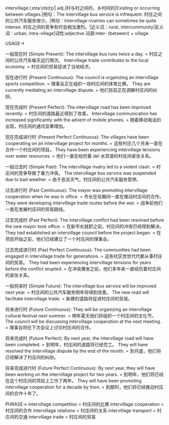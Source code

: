 intervillage:/ˌɪntəˈvɪlɪdʒ/| adj.|村与村之间的，乡村间的|Existing or occurring between villages.|例句：The intervillage bus service is infrequent. 村庄之间的公共汽车服务很少。|例句：Intervillage rivalries can sometimes be quite intense.  村庄之间的竞争有时会相当激烈。|近义词：rural, intercommunity|反义词：urban, intra-village|词性:adjective
词源:inter- (between) + village


USAGE->

一般现在时 (Simple Present):
The intervillage bus runs twice a day. = 村庄之间的公共汽车每天运行两次。
Intervillage trade contributes to the local economy. = 村庄间的贸易促进了当地经济。

现在进行时 (Present Continuous):
The council is organizing an intervillage sports competition. = 理事会正在组织一场村庄间的体育比赛。
They are currently mediating an intervillage dispute. = 他们目前正在调解村庄间的纠纷。

现在完成时 (Present Perfect):
The intervillage road has been improved recently. =  村庄间的道路最近得到了改善。
Intervillage communication has increased significantly with the advent of mobile phones. = 随着移动电话的出现，村庄间的通讯显著增加。

现在完成进行时 (Present Perfect Continuous):
The villages have been cooperating on an intervillage project for months. = 这些村庄几个月来一直在合作一个村庄间的项目。
They have been experiencing intervillage tensions over water resources. = 他们一直在经历着 dėl 水资源的村庄间紧张关系。

一般过去时 (Simple Past):
The intervillage rivalry led to a violent clash. = 村庄间的竞争导致了暴力冲突。
The intervillage bus service was suspended due to bad weather. = 由于恶劣天气，村庄间的公共汽车服务暂停。

过去进行时 (Past Continuous):
The mayor was promoting intervillage cooperation when he was in office. = 市长在任期间一直在推动村庄间的合作。
They were developing intervillage trade routes before the war. = 战争前他们一直在发展村庄间的贸易路线。

过去完成时 (Past Perfect):
The intervillage conflict had been resolved before the new mayor took office. = 在新市长就职之前，村庄间的冲突已经得到解决。
They had established an intervillage council before the project began. = 在项目开始之前，他们已经建立了一个村庄间的理事会。

过去完成进行时 (Past Perfect Continuous):
The communities had been engaged in intervillage trade for generations. = 这些社区世世代代都从事村庄间的贸易。
They had been experiencing intervillage tensions for years before the conflict erupted. = 在冲突爆发之前，他们多年来一直经历着村庄间的紧张关系。

一般将来时 (Simple Future):
The intervillage bus service will be improved next year. = 村庄间的公共汽车服务明年将得到改善。
The new road will facilitate intervillage trade. = 新建的道路将促进村庄间的贸易。

将来进行时 (Future Continuous):
They will be organizing an intervillage cultural festival next summer. = 明年夏天他们将组织一个村庄间的文化节。
The council will be discussing intervillage cooperation at the next meeting. = 理事会将在下次会议上讨论村庄间的合作。

将来完成时 (Future Perfect):
By next year, the intervillage road will have been completed. = 到明年，村庄间的道路将已经完工。
They will have resolved the intervillage dispute by the end of the month. = 到月底，他们将已经解决了村庄间的纠纷。

将来完成进行时 (Future Perfect Continuous):
By next year, they will have been working on the intervillage project for two years. = 到明年，他们将已经在这个村庄间的项目上工作了两年。
They will have been promoting intervillage cooperation for a decade by then. = 到那时，他们将已经推动村庄间的合作十年了。


PHRASE->
intervillage competition = 村庄间的比赛
intervillage cooperation = 村庄间的合作
intervillage relations = 村庄间的关系
intervillage transport = 村庄间的交通
intervillage trade = 村庄间的贸易
